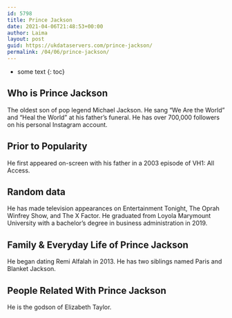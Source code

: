```yaml
---
id: 5798
title: Prince Jackson
date: 2021-04-06T21:48:53+00:00
author: Laima
layout: post
guid: https://ukdataservers.com/prince-jackson/
permalink: /04/06/prince-jackson/
---
```


* some text
{: toc}


## Who is Prince Jackson
                  
                  
                  
The oldest son of pop legend Michael Jackson. He sang &#8220;We Are the World&#8221; and &#8220;Heal the World&#8221; at his father&#8217;s funeral. He has over 700,000 followers on his personal Instagram account. 
                  
              
            
              
            
                
                
                
## Prior to Popularity
                  
                  
                  
He first appeared on-screen with his father in a 2003 episode of VH1: All Access. 
                  
              
            
              
            
                
                
                
## Random data
                  
                  
                  
He has made television appearances on Entertainment Tonight, The Oprah Winfrey Show, and The X Factor. He graduated from Loyola Marymount University with a bachelor&#8217;s degree in business administration in 2019. 
                  
              
            
              
            
                
                
                
## Family & Everyday Life of Prince Jackson
                  
                  
                  
He began dating Remi Alfalah in 2013. He has two siblings named Paris and Blanket Jackson.
                  
              
            
              
            
                
                
                
## People Related With Prince Jackson
                  
                  
                  
He is the godson of Elizabeth Taylor.
                  
              
            
              
            
                
              
            
              
              
            
            
              
            
          
          
          